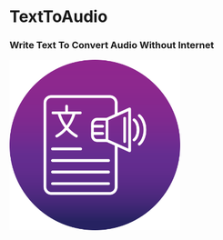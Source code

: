 # TextToAudio

<h3>Write Text To Convert Audio Without Internet</h3>


<img
  src="/screen_shot/1.png"
  alt="Screen Shot 1"
  title="Screen Shot 1"
  style="display: inline-block; margin: 0 auto; height: 300px; width: 300px">
